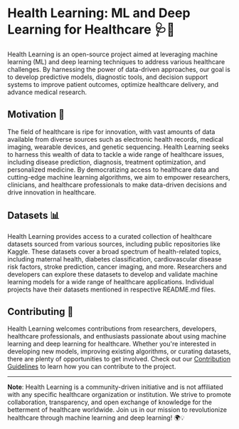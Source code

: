 # Health Learning: ML and Deep Learning for Healthcare 🩺🧠

Health Learning is an open-source project aimed at leveraging machine learning (ML) and deep learning techniques to address various healthcare challenges. By harnessing the power of data-driven approaches, our goal is to develop predictive models, diagnostic tools, and decision support systems to improve patient outcomes, optimize healthcare delivery, and advance medical research.

## Motivation 🚀

The field of healthcare is ripe for innovation, with vast amounts of data available from diverse sources such as electronic health records, medical imaging, wearable devices, and genetic sequencing. Health Learning seeks to harness this wealth of data to tackle a wide range of healthcare issues, including disease prediction, diagnosis, treatment optimization, and personalized medicine. By democratizing access to healthcare data and cutting-edge machine learning algorithms, we aim to empower researchers, clinicians, and healthcare professionals to make data-driven decisions and drive innovation in healthcare.

## Datasets 📊

Health Learning provides access to a curated collection of healthcare datasets sourced from various sources, including public repositories like Kaggle. These datasets cover a broad spectrum of health-related topics, including maternal health, diabetes classification, cardiovascular disease risk factors, stroke prediction, cancer imaging, and more. Researchers and developers can explore these datasets to develop and validate machine learning models for a wide range of healthcare applications. Individual projects have their datasets mentioned in respective README.md files.

## Contributing 🤝

Health Learning welcomes contributions from researchers, developers, healthcare professionals, and enthusiasts passionate about using machine learning and deep learning for healthcare. Whether you're interested in developing new models, improving existing algorithms, or curating datasets, there are plenty of opportunities to get involved. Check out our [Contribution Guidelines](CONTRIBUTING.md) to learn how you can contribute to the project.

---

**Note**: Health Learning is a community-driven initiative and is not affiliated with any specific healthcare organization or institution. We strive to promote collaboration, transparency, and open exchange of knowledge for the betterment of healthcare worldwide. Join us in our mission to revolutionize healthcare through machine learning and deep learning! 🌍💡